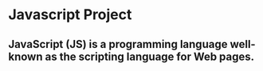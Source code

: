 # Javascript Project

<h2>JavaScript (JS) is a programming language well-known as the scripting language for Web pages.</h2>
